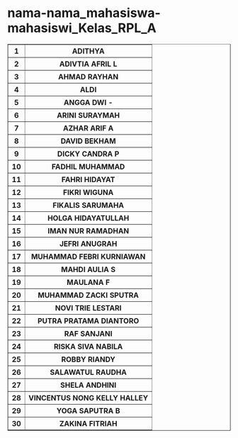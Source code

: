 # nama-nama_mahasiswa-mahasiswi_Kelas_RPL_A
<!DOCTYPE html>
<html>
<head>
    
<title>Tugas</title>
</head>
<body>
<table border="1">
<tr>
  <th>1</th>
  <th>ADITHYA</th>
</tr>
   <tr>
      <th>2</th>
      <th>ADIVTIA AFRIL L</th>
</tr>
   <tr>
      <th>3</th>
      <th>AHMAD RAYHAN</th>
</tr>
   <tr>
      <th>4</th>
      <th>ALDI</th>
</tr>
   <tr>
      <th>5</th>
      <th>ANGGA DWI -</th>
</tr>
   <tr>
      <th>6</th>
      <th>ARINI SURAYMAH</th>
</tr>
   <tr>
      <th>7</th>
      <th>AZHAR ARIF A</th>
</tr>
   <tr>
      <th>8</th>
      <th>DAVID BEKHAM</th>
</tr>
   <tr>
      <th>9</th>
      <th>DICKY CANDRA P</th>
</tr>
   <tr>
       <th>10</th>
      <th>FADHIL MUHAMMAD</th>
</tr>
   <tr>
      <th>11</th>
      <th>FAHRI HIDAYAT</th>
</tr>
   <tr>
      <th>12</th>
      <th>FIKRI WIGUNA</th>
</tr>
   <tr>
      <th>13</th>
      <th>FIKALIS SARUMAHA</th>
</tr>
   <tr>
      <th>14</th>
      <th>HOLGA HIDAYATULLAH</th>
</tr>
   <tr>
      <th>15</th>
      <th>IMAN NUR RAMADHAN</th>
</tr>
   <tr>
      <th>16</th>
      <th>JEFRI ANUGRAH</th>
</tr>
   <tr>
      <th>17</th>
      <th>MUHAMMAD FEBRI KURNIAWAN</th>
</tr>
   <tr>
      <th>18</th>
      <th>MAHDI AULIA S</th>
</tr>
   <tr>
      <th>19</th>
      <th>MAULANA F</th>
</tr>
   <tr>
      <th>20</th>
      <th>MUHAMMAD ZACKI SPUTRA</th>
 </tr>
    <tr>
    <th>21</th>
    <th>NOVI TRIE LESTARI</th>
</tr>
   <tr>
    <th>22</th>
    <th>PUTRA PRATAMA DIANTORO</th>
</tr>
   <tr>
    <th>23</th>
    <th>RAF SANJANI</th>
</tr>
   <tr>
    <th>24</th>
    <th>RISKA SIVA NABILA</th>
</tr>
   <tr>
    <th>25</th>
    <th>ROBBY RIANDY</th>
</tr>
   <tr>
    <th>26</th>
    <th>SALAWATUL RAUDHA</th>
</tr>
   <tr>
    <th>27</th>
    <th>SHELA ANDHINI</th>
</tr>
   <tr>
    <th>28</th>
    <th>VINCENTUS NONG KELLY HALLEY</h>
</tr>
   <tr>
    <th>29</th>
    <th>YOGA SAPUTRA B</th>
</tr>
   <tr>
    <th>30</th>
    <th>ZAKINA FITRIAH</th>
 </tr>
 
 </html>
